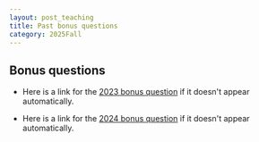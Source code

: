 ```yaml
---
layout: post_teaching
title: Past bonus questions
category: 2025Fall
---
```


## Bonus questions

- Here is a link for the [2023 bonus question](https://raw.githubusercontent.com/tulane-math-3070/2025Fall/main/_posts/2023Bonus.pdf) if it doesn't appear automatically. 

<style>
.pdfobject-container {    
	width: 600px;
   height: 700px;
}
</style>

<div id="syllabus"></div>
<script src="../script/pdfobject.js"></script>
<script>PDFObject.embed("https://raw.githubusercontent.com/tulane-math-3070/2025Fall/main/_posts/2023Bonus.pdf#toolbar=0&navpanes=0", "#syllabus");</script>


- Here is a link for the [2024 bonus question](https://raw.githubusercontent.com/tulane-math-3070/2025Fall/main/_posts/2024Bonus.pdf) if it doesn't appear automatically. 

<style>
.pdfobject-container {    
	width: 600px;
   height: 700px;
}
</style>

<div id="syllabus"></div>
<script src="../script/pdfobject.js"></script>
<script>PDFObject.embed("https://raw.githubusercontent.com/tulane-math-3070/2025Fall/main/_posts/2024Bonus.pdf#toolbar=0&navpanes=0", "#syllabus");</script>